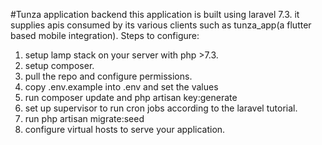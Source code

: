 #Tunza application backend
this application is built using laravel 7.3. it supplies apis consumed by its various clients such as tunza_app(a flutter based mobile integration).
Steps to configure:
1. setup lamp stack on your server with php >7.3.
2. setup composer.
3. pull the repo and configure permissions.
4. copy .env.example into .env and set the values
5. run composer update and php artisan key:generate
6. set up supervisor to run cron jobs according to the laravel tutorial.
7. run php artisan migrate:seed
8. configure virtual hosts to serve your application.
